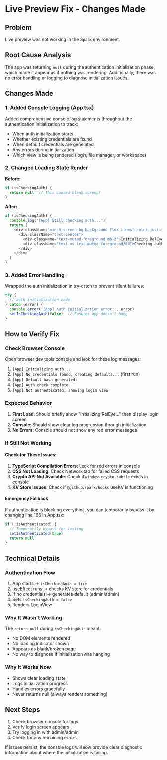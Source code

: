 # Live Preview Fix - Changes Made

## Problem
Live preview was not working in the Spark environment.

## Root Cause Analysis
The app was returning `null` during the authentication initialization phase, which made it appear as if nothing was rendering. Additionally, there was no error handling or logging to diagnose initialization issues.

## Changes Made

### 1. Added Console Logging (App.tsx)
Added comprehensive console.log statements throughout the authentication initialization to track:
- When auth initialization starts
- Whether existing credentials are found
- When default credentials are generated
- Any errors during initialization
- Which view is being rendered (login, file manager, or workspace)

### 2. Changed Loading State Render
**Before:**
```typescript
if (isCheckingAuth) {
  return null  // This caused blank screen!
}
```

**After:**
```typescript
if (isCheckingAuth) {
  console.log('[App] Still checking auth...')
  return (
    <div className="min-h-screen bg-background flex items-center justify-center">
      <div className="text-center">
        <div className="text-muted-foreground mb-2">Initializing RelEye...</div>
        <div className="text-xs text-muted-foreground/60">Checking authentication</div>
      </div>
    </div>
  )
}
```

### 3. Added Error Handling
Wrapped the auth initialization in try-catch to prevent silent failures:
```typescript
try {
  // auth initialization code
} catch (error) {
  console.error('[App] Auth initialization error:', error)
  setIsCheckingAuth(false)  // Ensures app doesn't hang
}
```

## How to Verify Fix

### Check Browser Console
Open browser dev tools console and look for these log messages:
1. `[App] Initializing auth...`
2. `[App] No credentials found, creating defaults...` (first run)
3. `[App] Default hash generated:`
4. `[App] Auth check complete`
5. `[App] Not authenticated, showing login view`

### Expected Behavior
1. **First Load**: Should briefly show "Initializing RelEye..." then display login screen
2. **Console**: Should show clear log progression through initialization
3. **No Errors**: Console should not show any red error messages

### If Still Not Working

#### Check for These Issues:
1. **TypeScript Compilation Errors**: Look for red errors in console
2. **CSS Not Loading**: Check Network tab for failed CSS requests
3. **Crypto API Not Available**: Check if `window.crypto.subtle` exists in console
4. **KV Store Issues**: Check if `@github/spark/hooks` useKV is functioning

#### Emergency Fallback
If authentication is blocking everything, you can temporarily bypass it by changing line 106 in App.tsx:
```typescript
if (!isAuthenticated) {
  // Temporarily bypass for testing
  setIsAuthenticated(true)
  return null
}
```

## Technical Details

### Authentication Flow
1. App starts → `isCheckingAuth = true`
2. useEffect runs → checks KV store for credentials
3. If no credentials → generates default (admin/admin)
4. Sets `isCheckingAuth = false`
5. Renders LoginView

### Why It Wasn't Working
The `return null` during `isCheckingAuth` meant:
- No DOM elements rendered
- No loading indicator shown
- Appears as blank/broken page
- No way to diagnose if initialization was hanging

### Why It Works Now
- Shows clear loading state
- Logs initialization progress
- Handles errors gracefully
- Never returns null (always renders something)

## Next Steps
1. Check browser console for logs
2. Verify login screen appears
3. Try logging in with admin/admin
4. Check for any remaining errors

If issues persist, the console logs will now provide clear diagnostic information about where the initialization is failing.
